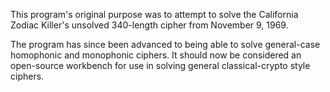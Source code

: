 This program's original purpose was to attempt to solve the California Zodiac Killer's unsolved 340-length cipher from November 9, 1969.

The program has since been advanced to being able to solve general-case homophonic and monophonic ciphers.  It should now be considered an open-source workbench for use in solving general classical-crypto style ciphers.